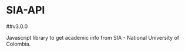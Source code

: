 # SIA-API

##v3.0.0

Javascript library to get academic info from SIA - National University of Colombia.